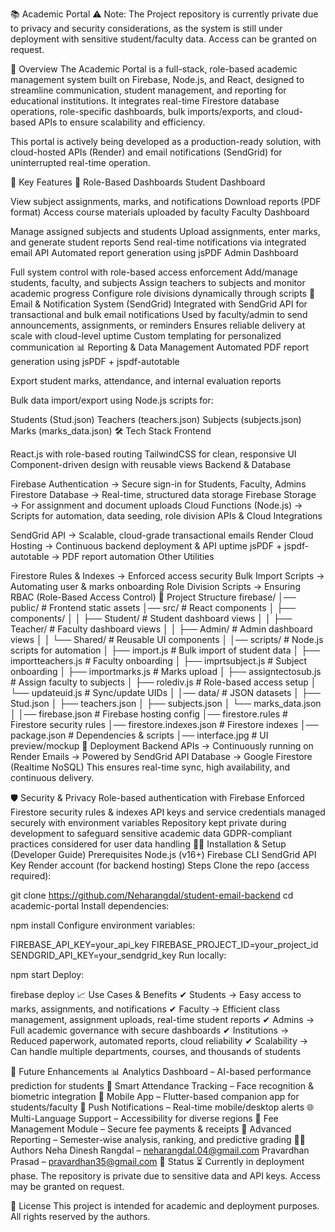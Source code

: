 📚 Academic Portal
⚠️ Note: The Project repository is currently private due to privacy and security considerations, as the system is still under deployment with sensitive student/faculty data. Access can be granted on request.

🔑 Overview
The Academic Portal is a full-stack, role-based academic management system built on Firebase, Node.js, and React, designed to streamline communication, student management, and reporting for educational institutions. It integrates real-time Firestore database operations, role-specific dashboards, bulk imports/exports, and cloud-based APIs to ensure scalability and efficiency.

This portal is actively being developed as a production-ready solution, with cloud-hosted APIs (Render) and email notifications (SendGrid) for uninterrupted real-time operation.

🎯 Key Features
🔐 Role-Based Dashboards
Student Dashboard

View subject assignments, marks, and notifications
Download reports (PDF format)
Access course materials uploaded by faculty
Faculty Dashboard

Manage assigned subjects and students
Upload assignments, enter marks, and generate student reports
Send real-time notifications via integrated email API
Automated report generation using jsPDF
Admin Dashboard

Full system control with role-based access enforcement
Add/manage students, faculty, and subjects
Assign teachers to subjects and monitor academic progress
Configure role divisions dynamically through scripts
📩 Email & Notification System (SendGrid)
Integrated with SendGrid API for transactional and bulk email notifications
Used by faculty/admin to send announcements, assignments, or reminders
Ensures reliable delivery at scale with cloud-level uptime
Custom templating for personalized communication
📊 Reporting & Data Management
Automated PDF report generation using jsPDF + jspdf-autotable

Export student marks, attendance, and internal evaluation reports

Bulk data import/export using Node.js scripts for:

Students (Stud.json)
Teachers (teachers.json)
Subjects (subjects.json)
Marks (marks_data.json)
🛠️ Tech Stack
Frontend

React.js with role-based routing
TailwindCSS for clean, responsive UI
Component-driven design with reusable views
Backend & Database

Firebase Authentication → Secure sign-in for Students, Faculty, Admins
Firestore Database → Real-time, structured data storage
Firebase Storage → For assignment and document uploads
Cloud Functions (Node.js) → Scripts for automation, data seeding, role division
APIs & Cloud Integrations

SendGrid API → Scalable, cloud-grade transactional emails
Render Cloud Hosting → Continuous backend deployment & API uptime
jsPDF + jspdf-autotable → PDF report automation
Other Utilities

Firestore Rules & Indexes → Enforced access security
Bulk Import Scripts → Automating user & marks onboarding
Role Division Scripts → Ensuring RBAC (Role-Based Access Control)
📂 Project Structure
firebase/
│── public/                 # Frontend static assets
│── src/                    # React components
│   ├── components/
│   │   ├── Student/        # Student dashboard views
│   │   ├── Teacher/        # Faculty dashboard views
│   │   ├── Admin/          # Admin dashboard views
│   │   └── Shared/         # Reusable UI components
│
│── scripts/                # Node.js scripts for automation
│   ├── import.js           # Bulk import of student data
│   ├── importteachers.js   # Faculty onboarding
│   ├── imprtsubject.js     # Subject onboarding
│   ├── importmarks.js      # Marks upload
│   ├── assigntectosub.js   # Assign faculty to subjects
│   ├── rolediv.js          # Role-based access setup
│   └── updateuid.js        # Sync/update UIDs
│
│── data/                   # JSON datasets
│   ├── Stud.json
│   ├── teachers.json
│   ├── subjects.json
│   └── marks_data.json
│
│── firebase.json           # Firebase hosting config
│── firestore.rules         # Firestore security rules
│── firestore.indexes.json  # Firestore indexes
│── package.json            # Dependencies & scripts
│── interface.jpg           # UI preview/mockup
🚀 Deployment
Backend APIs → Continuously running on Render
Emails → Powered by SendGrid API
Database → Google Firestore (Realtime NoSQL)
This ensures real-time sync, high availability, and continuous delivery.

🛡️ Security & Privacy
Role-based authentication with Firebase
Enforced Firestore security rules & indexes
API keys and service credentials managed securely with environment variables
Repository kept private during development to safeguard sensitive academic data
GDPR-compliant practices considered for user data handling
🧑‍💻 Installation & Setup (Developer Guide)
Prerequisites
Node.js (v16+)
Firebase CLI
SendGrid API Key
Render account (for backend hosting)
Steps
Clone the repo (access required):

git clone https://github.com/Neharangdal/student-email-backend
cd academic-portal
Install dependencies:

npm install
Configure environment variables:

FIREBASE_API_KEY=your_api_key
FIREBASE_PROJECT_ID=your_project_id
SENDGRID_API_KEY=your_sendgrid_key
Run locally:

npm start
Deploy:

firebase deploy
📈 Use Cases & Benefits
✔ Students → Easy access to marks, assignments, and notifications ✔ Faculty → Efficient class management, assignment uploads, real-time student reports ✔ Admins → Full academic governance with secure dashboards ✔ Institutions → Reduced paperwork, automated reports, cloud reliability ✔ Scalability → Can handle multiple departments, courses, and thousands of students

🔮 Future Enhancements
📊 Analytics Dashboard – AI-based performance prediction for students
🧠 Smart Attendance Tracking – Face recognition & biometric integration
📱 Mobile App – Flutter-based companion app for students/faculty
🔔 Push Notifications – Real-time mobile/desktop alerts
🌐 Multi-Language Support – Accessibility for diverse regions
🧾 Fee Management Module – Secure fee payments & receipts
📑 Advanced Reporting – Semester-wise analysis, ranking, and predictive grading
👩‍💻 Authors
Neha Dinesh Rangdal – neharangdal.04@gmail.com
Pravardhan Prasad – pravardhan35@gmail.com
📌 Status
⏳ Currently in deployment phase. The repository is private due to sensitive data and API keys. Access may be granted on request.

📜 License
This project is intended for academic and deployment purposes. All rights reserved by the authors.